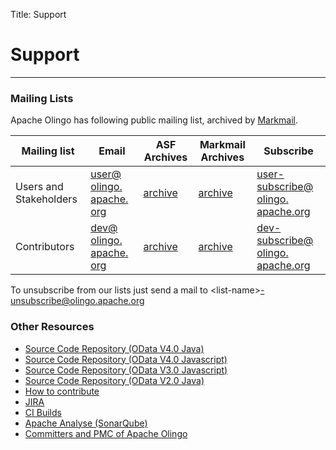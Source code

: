 Title:     Support

# Support

---

### Mailing Lists

Apache Olingo has following public mailing list, archived by [Markmail](http://markmail.org).


Mailing list | Email | ASF Archives | Markmail Archives | Subscribe
-------------|-------|--------------|-------------------|----------
Users and Stakeholders | [user@<wbr />olingo.<wbr />apache.<wbr />org](mailto:user@olingo.apache.org) | [archive](http://mail-archives.apache.org/mod_mbox/olingo-user/) | [archive](http://markmail.org/search/list:org.apache.olingo.user) | [user-subscribe@<wbr />olingo.<wbr />apache.<wbr />org](mailto:user-subscribe@olingo.apache.org)
Contributors | [dev@<wbr />olingo.<wbr />apache.<wbr />org](mailto:dev@olingo.apache.org) | [archive](http://mail-archives.apache.org/mod_mbox/olingo-dev/) | [archive](http://markmail.org/search/list:org.apache.olingo.dev) | [dev-subscribe@<wbr />olingo.<wbr />apache.<wbr />org](mailto:dev-subscribe@olingo.apache.org)



<p/>

To unsubscribe from our lists just send a mail to &lt;list-name&gt;-unsubscribe@olingo.apache.org

### Other Resources

- [Source Code Repository (OData V4.0 Java)](https://gitbox.apache.org/repos/asf/olingo-odata4)
- [Source Code Repository (OData V4.0 Javascript)](https://gitbox.apache.org/repos/asf/olingo-odata4-js)
- [Source Code Repository (OData V3.0 Javascript)](https://gitbox.apache.org/repos/asf/olingo-odata3-js)
- [Source Code Repository (OData V2.0 Java)](https://gitbox.apache.org/repos/asf/olingo-odata2)
- [How to contribute](/contribute.html)
- [JIRA](https://issues.apache.org/jira/browse/OLINGO)
- [CI Builds](https://builds.apache.org/view/M-R/view/Olingo/)
- [Apache Analyse (SonarQube)](https://analysis.apache.org/dashboard/index?id=org.apache.olingo%3Aodata-parent)
- [Committers and PMC of Apache Olingo](http://people.apache.org/committers-by-project.html#olingo)

